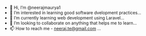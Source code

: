 - 👋 Hi, I’m @neerajmaurya1
- 👀 I’m interested in learning good software dvelopment practices...
- 🌱 I’m currently learning web development using Laravel...
- 💞️ I’m looking to collaborate on anything that helps me to learn...
- 📫 How to reach me - neeraj.te@gmail.com ...

<!---
neerajmaurya1/neerajmaurya1 is a ✨ special ✨ repository because its `README.md` (this file) appears on your GitHub profile.
You can click the Preview link to take a look at your changes.
--->
